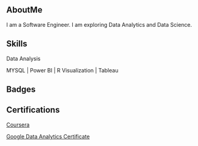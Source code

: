 ## AboutMe

I am a Software Engineer. I am exploring Data Analytics and Data Science.

## Skills

Data Analysis 

MYSQL | Power BI | R Visualization | Tableau 

## Badges



## Certifications

[Coursera](https://www.coursera.org/) 

[Google Data Analytics Certificate](https://coursera.org/share/003ee4bf5d390bc5974dedbf8af2510d)

